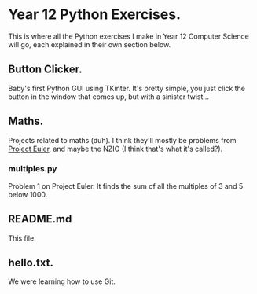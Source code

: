 # Year 12 Python Exercises.
This is where all the Python exercises I make in Year 12 Computer Science will go, each explained in their own section below.
## Button Clicker.
Baby's first Python GUI using TKinter. It's pretty simple, you just click the button in the window that comes up, but with a sinister twist...
## Maths.
Projects related to maths (duh). I think they'll mostly be problems from [Project Euler](projecteuler.net/archives), and maybe the NZIO (I think that's what it's called?).
### multiples.py
Problem 1 on Project Euler. It finds the sum of all the multiples of 3 and 5 below 1000.
## README.md
This file.
## hello.txt.
We were learning how to use Git.
